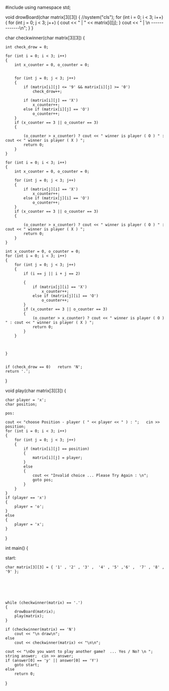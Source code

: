 #include<iostream>
using namespace std;




void drowBoard(char matrix[3][3]) {
    //system("cls");
    for (int i = 0; i < 3; i++)
    {
        for (int j = 0; j < 3; j++)
        {
            cout << " | " << matrix[i][j];
        }
        cout << " | \n -------------\n";
    }
}




char checkwinner(char matrix[3][3])
{

    int check_drow = 0;

    for (int i = 0; i < 3; i++)
    {
        int x_counter = 0, o_counter = 0;


        for (int j = 0; j < 3; j++)
        {
            if (matrix[i][j] <= '9' && matrix[i][j] >= '0')
                check_drow++;

            if (matrix[i][j] == 'X')
                x_counter++;
            else if (matrix[i][j] == 'O')
                o_counter++;
        }
        if (x_counter == 3 || o_counter == 3)
        {

            (o_counter > x_counter) ? cout << " winner is player ( O ) " : cout << " winner is player ( X ) ";
            return 0;
        }
    }

    for (int i = 0; i < 3; i++)
    {
        int x_counter = 0, o_counter = 0;

        for (int j = 0; j < 3; j++)
        {
            if (matrix[j][i] == 'X')
                x_counter++;
            else if (matrix[j][i] == 'O')
                o_counter++;
        }
        if (x_counter == 3 || o_counter == 3)
        {

            (o_counter > x_counter) ? cout << " winner is player ( O ) " : cout << " winner is player ( X ) ";
            return 0;
        }
    }

    int x_counter = 0, o_counter = 0;
    for (int i = 0; i < 3; i++)
    {
        for (int j = 0; j < 3; j++)
        {
            if (i == j || i + j == 2)

            {
                if (matrix[j][i] == 'X')
                    x_counter++;
                else if (matrix[j][i] == 'O')
                    o_counter++;
            }
            if (x_counter == 3 || o_counter == 3)
            {
                (o_counter > x_counter) ? cout << " winner is player ( O ) " : cout << " winner is player ( X ) ";
                return 0;
            }
        }



    }


    if (check_drow == 0)   return 'N';
    return '.';
}




void play(char matrix[3][3])
{

    char player = 'x';
    char position;
    
    pos:
    
    cout << "choose Position - player ( " << player << " ) : ";   cin >> position;
    for (int i = 0; i < 3; i++)
    {
        for (int j = 0; j < 3; j++)
        {   
            if (matrix[i][j] == position)
            {
                matrix[i][j] = player;
            }
            else
            {
                cout << "Invalid choice ... Please Try Again : \n";
                goto pos;
            }
        }
    }
    if (player == 'x')
    {
        player = 'o';
    }
    else
    {
        player = 'x';
    }

}


int main() {

start:

    char matrix[3][3] = { '1' , '2' , '3' ,  '4' , '5' ,'6' ,  '7' , '8' , '9' };






    while (checkwinner(matrix) == '.')
    {
        drowBoard(matrix);
        play(matrix);
    }

    if (checkwinner(matrix) == 'N')
        cout << "\n draw\n";
    else
        cout << checkwinner(matrix) << "\n\n";

    cout << "\nDo you want to play another game?  ... Yes / No? \n ";
    string answer;  cin >> answer;
    if (answer[0] == 'y' || answer[0] == 'Y')
        goto start;
    else
        return 0;

}
